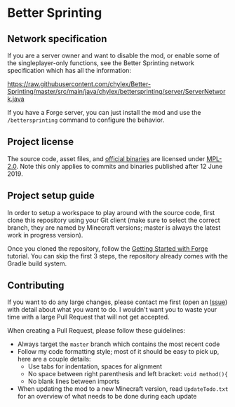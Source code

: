 Better Sprinting
================

## Network specification

If you are a server owner and want to disable the mod, or enable some of the singleplayer-only functions, see the Better Sprinting network specification which has all the information:

https://raw.githubusercontent.com/chylex/Better-Sprinting/master/src/main/java/chylex/bettersprinting/server/ServerNetwork.java

If you have a Forge server, you can just install the mod and use the `/bettersprinting` command to configure the behavior.

## Project license

The source code, asset files, and [official binaries](https://minecraft.curseforge.com/projects/better-sprinting/files) are licensed under [MPL-2.0](https://github.com/chylex/Better-Sprinting/blob/master/LICENSE). Note this only applies to commits and binaries published after 12 June 2019.

## Project setup guide

In order to setup a workspace to play around with the source code, first clone this repository using your Git client (make sure to select the correct branch, they are named by Minecraft versions; master is always the latest work in progress version).

Once you cloned the repository, follow the [Getting Started with Forge](https://mcforge.readthedocs.io/en/latest/gettingstarted) tutorial. You can skip the first 3 steps, the repository already comes with the Gradle build system.

## Contributing

If you want to do any large changes, please contact me first (open an [Issue](https://github.com/chylex/Better-Sprinting/issues)) with detail about what you want to do. I wouldn't want you to waste your time with a large Pull Request that will not get accepted.

When creating a Pull Request, please follow these guidelines:

- Always target the `master` branch which contains the most recent code
- Follow my code formatting style; most of it should be easy to pick up, here are a couple details:
  - Use tabs for indentation, spaces for alignment
  - No space between right parenthesis and left bracket: `void method(){`
  - No blank lines between imports
- When updating the mod to a new Minecraft version, read `UpdateTodo.txt` for an overview of what needs to be done during each update

